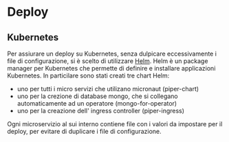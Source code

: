 # Deploy

## Kubernetes

Per assiurare un deploy su Kubernetes, senza dulpicare eccessivamente i file di configurazione, si è scelto di utilizzare [Helm](https://helm.sh/). Helm è un package manager per Kubernetes che permette di definire e installare applicazioni Kubernetes. In particilare sono stati creati tre chart Helm: 
- uno per tutti i micro servizi che utilizano micronaut (piper-chart)
- uno per la crezione di database mongo, che si collegano automaticamente ad un operatore (mongo-for-operator)
- uno per la creazione dell' ingress controller (piper-ingress)

Ogni microservizio al sui interno contiene file con i valori da impostare per il deploy, per evitare di duplicare i file di configurazione.

